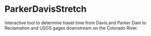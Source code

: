 # ParkerDavisStretch
Interactive tool to determine travel time from Davis and Parker Dam to Reclamation and USGS gages downstream on the Colorado River.
